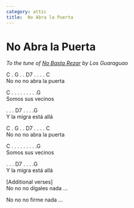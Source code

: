 ```yaml
---
category: attic
title:  No Abra la Puerta
---
```



# No Abra la Puerta

_To the tune of [No Basta Rezar](https://youtu.be/1fI6n6qYqf0?si=YLUThFcXw7dNBz7z) by Los Guaraguao_

C . G . . D7 . . . . C  
No no no abra la puerta  

C . . . . . . . . .G  
Somos sus vecinos

 . . . D7 .  .  . .G  
Y la migra está allá

C . G . . D7 . . . . C  
No no no abra la puerta  

C . . . . . . . . .G  
Somos sus vecinos

 . . . D7 .  .  . .G  
Y la migra está allá


[Additional verses]  
No no no dígales nada  ...

No no no firme nada  ...
